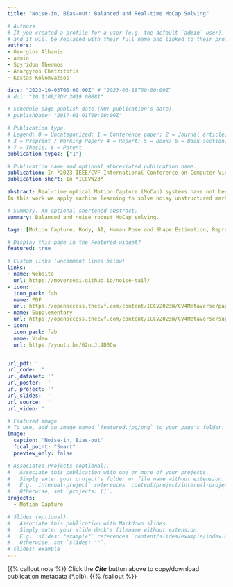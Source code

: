 ```yaml
---
title: "Noise-in, Bias-out: Balanced and Real-time MoCap Solving"

# Authors
# If you created a profile for a user (e.g. the default `admin` user), write the username (folder name) here 
# and it will be replaced with their full name and linked to their profile.
authors:
- Georgios Albanis
- admin
- Spyridon Thermos
- Anargyros Chatzitofis
- Kostas Kolomvatsos  

date: "2023-10-03T00:00:00Z" # "2023-06-18T00:00:00Z"
# doi: "10.1109/3DV.2019.00081"

# Schedule page publish date (NOT publication's date).
# publishDate: "2017-01-01T00:00:00Z"

# Publication type.
# Legend: 0 = Uncategorized; 1 = Conference paper; 2 = Journal article;
# 3 = Preprint / Working Paper; 4 = Report; 5 = Book; 6 = Book section;
# 7 = Thesis; 8 = Patent
publication_types: ["1"]

# Publication name and optional abbreviated publication name.
publication: In *2023 IEEE/CVF International Conference on Computer Vision Workshops (ICCVW)*
publication_short: In *ICCVW23*

abstract: Real-time optical Motion Capture (MoCap) systems have not benefited from the advances in modern data-driven modeling.
In this work we apply machine learning to solve noisy unstructured marker estimates in real-time and deliver robust marker-based MoCap even when using sparse affordable sensors. To achieve this we focus on a number of challenges related to model training, namely the sourcing of training data and their long-tailed distribution. Leveraging representation learning we design a technique for imbalanced regression that requires no additional data or labels and improves the performance of our model in rare and challenging poses. By relying on a unified representation, we show that training such a model is not bound to high-end MoCap training data acquisition, and instead, can exploit the advances in marker-less MoCap to acquire the necessary data. Finally, we take a step towards richer and affordable MoCap by adapting a body model-based inverse kinematics solution to account for measurement and inference uncertainty, further improving performance and robustness.

# Summary. An optional shortened abstract.
summary: Balanced and noise robust MoCap solving.

tags: [Motion Capture, Body, AI, Human Pose and Shape Estimation, Representation Learning, Robust Optimization]

# Display this page in the Featured widget?
featured: true

# Custom links (uncomment lines below)
links:
- name: Website
  url: https://moverseai.github.io/noise-tail/
- icon:
  icon_pack: fab
  name: PDF
  url: https://openaccess.thecvf.com/content/ICCV2023W/CV4Metaverse/papers/Albanis_Noise-in_Bias-out_Balanced_and_Real-Time_MoCap_Solving_ICCVW_2023_paper.pdf
- name: Supplementary
  url: https://openaccess.thecvf.com/content/ICCV2023W/CV4Metaverse/supplemental/Albanis_Noise-in_Bias-out_Balanced_ICCVW_2023_supplemental.zip
- icon:
  icon_pack: fab
  name: Video
  url: https://youtu.be/62ncJL4D0Cw


url_pdf: ''
url_code: ''
url_dataset: ''
url_poster: ''
url_project: ''
url_slides: ''
url_source: ''
url_video: ''

# Featured image
# To use, add an image named `featured.jpg/png` to your page's folder. 
image:
  caption: 'Noise-in, Bias-out'
  focal_point: "Smart"
  preview_only: false

# Associated Projects (optional).
#   Associate this publication with one or more of your projects.
#   Simply enter your project's folder or file name without extension.
#   E.g. `internal-project` references `content/project/internal-project/index.md`.
#   Otherwise, set `projects: []`.
projects:
  - Motion Capture

# Slides (optional).
#   Associate this publication with Markdown slides.
#   Simply enter your slide deck's filename without extension.
#   E.g. `slides: "example"` references `content/slides/example/index.md`.
#   Otherwise, set `slides: ""`.
# slides: example
---
```


{{% callout note %}}
Click the ***Cite*** button above to copy/download publication metadata (*.bib).
{{% /callout %}}

<!-- 
{{% callout note %}}
Create your slides in Markdown - click the *Slides* button to check out the example.
{{% /callout %}}

Supplementary notes can be added here, including [code, math, and images](https://wowchemy.com/docs/writing-markdown-latex/). 
-->
